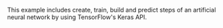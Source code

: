 This example includes create, train, build and predict steps of an artificial neural network by using TensorFlow's Keras API.
